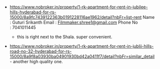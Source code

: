 
- https://www.nobroker.in/property/1-rk-apartment-for-rent-in-jubilee-hills-hyderabad-for-rs-15000/8a9fc7439122363b0191228116ae1962/detail?nbFr=list-rent
		Name : Guturi Srikanth
		Email : Filmmaker.shree1@gmail.com
		Phone No : 7041011445
	- this is right next to the Shala. super convenient.

- https://www.nobroker.in/property/1-rk-apartment-for-rent-in-jublii-hills-road-no-32-hyderabad-for-rs-15000/8a9f8a03930ba04901930bd42a0411f7/detail?nbFr=similar_detail - another high quality one.